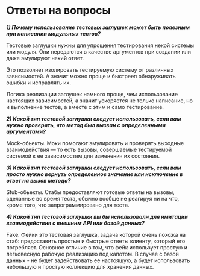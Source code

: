 # Ответы на вопросы

***1)  Почему использование тестовых заглушек может быть полезным при написании модульных тестов?***

Тестовые заглушки нужны для упрощения тестирования некой системы или модуля. Они передаются в качестве аргументов при создании или даже эмулируют некий ответ. 

Это позволяет изолировать тестируемую систему от различных зависимостей. А значит можно проще и быстрееп обнаруживать ошибки и исправлять их.

Логика реализации заглушек намного проще, чем использование настоящих зависимостей, а значит ускоряется не только написание, но и выполнение тестов, а вместе с этим и само тестирование.


***2) Какой тип тестовой заглушки следует использовать, если вам нужно проверить, что метод был вызван с определенными аргументами?***

Mock-обьекты. Моки помогают эмулировать и проверять выходные взаимодействия — то есть вызовы, совершаемые тестируемой системой к ее зависимостям для изменения их состояния. 

***3) Какой тип тестовой заглушки следует использовать, если вам просто нужно вернуть определенное значение или исключение в ответ на вызов метода?***

Stub-обьекты. Стабы предоставляют готовые ответы на вызовы, сделанные во время теста, обычно вообще не реагируя ни на что, кроме того, что запрограммировано для теста.

***4) Какой тип тестовой заглушки вы бы использовали для имитации взаимодействия с внешним API или базой данных?***

Fake. Фейки это тестовая заглушка, задача которой очень похожа на стаб: предоставить простые и быстрые ответы клиенту, который его потребляет. Основное отличие в том, что фейк использует простую и легковесную рабочую реализацию под капотом. В случае с базой данных - не будет задействовать ее настоящую, а будет использовать небольшую и простую коллекцию для хранения данных.
